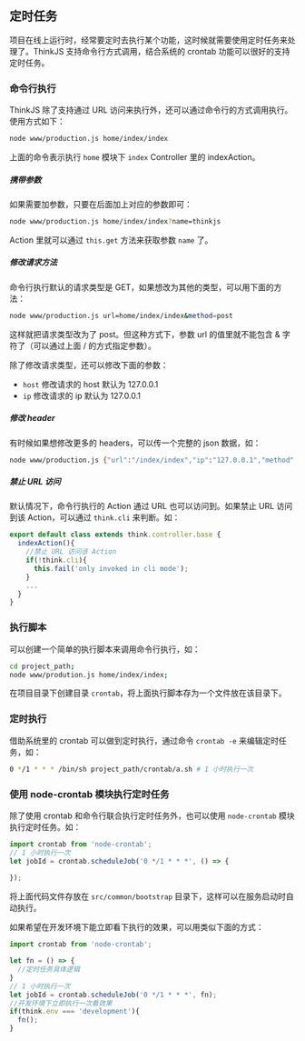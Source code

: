 ## 定时任务

项目在线上运行时，经常要定时去执行某个功能，这时候就需要使用定时任务来处理了。ThinkJS 支持命令行方式调用，结合系统的 crontab 功能可以很好的支持定时任务。

### 命令行执行

ThinkJS 除了支持通过 URL 访问来执行外，还可以通过命令行的方式调用执行。使用方式如下：

```sh
node www/production.js home/index/index
```

上面的命令表示执行 `home` 模块下 `index` Controller 里的 indexAction。

##### 携带参数

如果需要加参数，只要在后面加上对应的参数即可：

```sh
node www/production.js home/index/index?name=thinkjs
```

Action 里就可以通过 `this.get` 方法来获取参数 `name` 了。

##### 修改请求方法

命令行执行默认的请求类型是 GET，如果想改为其他的类型，可以用下面的方法：

```sh
node www/production.js url=home/index/index&method=post
```

这样就把请求类型改为了 post。但这种方式下，参数 url 的值里就不能包含 & 字符了（可以通过上面 / 的方式指定参数）。

除了修改请求类型，还可以修改下面的参数：

* `host` 修改请求的 host 默认为 127.0.0.1
* `ip` 修改请求的 ip 默认为 127.0.0.1

##### 修改 header

有时候如果想修改更多的 headers，可以传一个完整的 json 数据，如：

```sh
node www/production.js {"url":"/index/index","ip":"127.0.0.1","method":"POST","headers":{"xxx":"yyyy"}}
```

##### 禁止 URL 访问

默认情况下，命令行执行的 Action 通过 URL 也可以访问到。如果禁止 URL 访问到该 Action，可以通过 `think.cli` 来判断。如：

```js
export default class extends think.controller.base {
  indexAction(){
    //禁止 URL 访问该 Action
    if(!think.cli){
      this.fail('only invoked in cli mode');
    }
    ...
  }
}
```

### 执行脚本

可以创建一个简单的执行脚本来调用命令行执行，如：

```sh
cd project_path; 
node www/prodution.js home/index/index;
```

在项目目录下创建目录 `crontab`，将上面执行脚本存为一个文件放在该目录下。

### 定时执行

借助系统里的 crontab 可以做到定时执行，通过命令 `crontab -e` 来编辑定时任务，如：

```sh
0 */1 * * * /bin/sh project_path/crontab/a.sh # 1 小时执行一次
```

### 使用 node-crontab 模块执行定时任务

除了使用 crontab 和命令行联合执行定时任务外，也可以使用 `node-crontab` 模块执行定时任务。如：

```js
import crontab from 'node-crontab';
// 1 小时执行一次
let jobId = crontab.scheduleJob('0 */1 * * *', () => {
  
});
```

将上面代码文件存放在 `src/common/bootstrap` 目录下，这样可以在服务启动时自动执行。

如果希望在开发环境下能立即看下执行的效果，可以用类似下面的方式：

```js
import crontab from 'node-crontab';

let fn = () => {
  //定时任务具体逻辑
}
// 1 小时执行一次
let jobId = crontab.scheduleJob('0 */1 * * *', fn);
//开发环境下立即执行一次看效果
if(think.env === 'development'){
  fn();
}
```